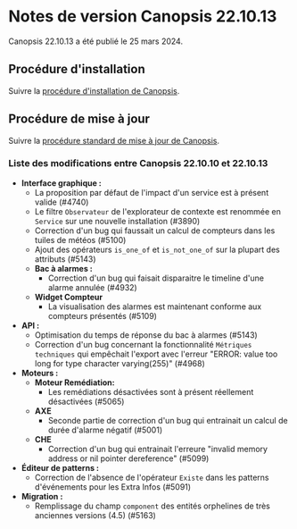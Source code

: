 # Notes de version Canopsis 22.10.13

Canopsis 22.10.13 a été publié le 25 mars 2024.

## Procédure d'installation

Suivre la [procédure d'installation de Canopsis](../guide-administration/installation/index.md).

## Procédure de mise à jour

Suivre la [procédure standard de mise à jour de Canopsis](../guide-administration/mise-a-jour/index.md).

### Liste des modifications entre Canopsis 22.10.10 et 22.10.13

*  **Interface graphique :**
    * La proposition par défaut de l'impact d'un service est à présent valide (#4740)
    * Le filtre `Observateur` de l'explorateur de contexte est renommée en `Service` sur une nouvelle installation (#3890)
    * Correction d'un bug qui faussait un calcul de compteurs dans les tuiles de météos (#5100)
    * Ajout des opérateurs `is_one_of` et `is_not_one_of` sur la plupart des attributs (#5143)
    *  **Bac à alarmes :**
        * Correction d'un bug qui faisait disparaitre le timeline d'une alarme annulée (#4932)
    *  **Widget Compteur**
        * La visualisation des alarmes est maintenant conforme aux compteurs présentés (#5109)
*  **API :**
    * Optimisation du temps de réponse du bac à alarmes (#5143)
    * Correction d'un bug concernant la fonctionnalité `Métriques techniques` qui empêchait l'export avec l'erreur "ERROR: value too long for type character varying(255)" (#4968)
*  **Moteurs :**
    *  **Moteur Remédiation:**
        * Les remédiations désactivées sont à présent réellement désactivées (#5065)
    * **AXE**
        * Seconde partie de correction d'un bug qui entrainait un calcul de durée d'alarme négatif (#5001)
    * **CHE**
        * Correction d'un bug qui entrainait l'erreure "invalid memory address or nil pointer dereference" (#5099)
*  **Éditeur de patterns :**
    * Correction de l'absence de l'opérateur `Existe` dans les patterns d'événements pour les Extra Infos (#5091)
*  **Migration :**
    * Remplissage du champ `component` des entités orphelines de très anciennes versions (4.5) (#5163)
